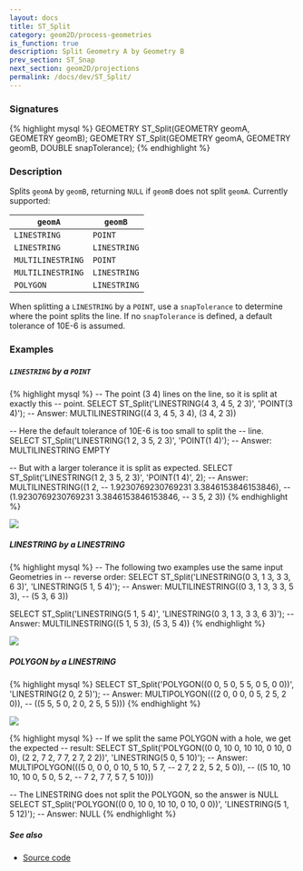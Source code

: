 ```yaml
---
layout: docs
title: ST_Split
category: geom2D/process-geometries
is_function: true
description: Split Geometry A by Geometry B
prev_section: ST_Snap
next_section: geom2D/projections
permalink: /docs/dev/ST_Split/
---
```


### Signatures

{% highlight mysql %}
GEOMETRY ST_Split(GEOMETRY geomA, GEOMETRY geomB);
GEOMETRY ST_Split(GEOMETRY geomA, GEOMETRY geomB,
                  DOUBLE snapTolerance);
{% endhighlight %}

### Description

Splits `geomA` by `geomB`, returning `NULL` if `geomB` does not
split `geomA`. Currently supported:

| `geomA`           | `geomB`      |
|-------------------|--------------|
| `LINESTRING`      | `POINT`      |
| `LINESTRING`      | `LINESTRING` |
| `MULTILINESTRING` | `POINT`      |
| `MULTILINESTRING` | `LINESTRING` |
| `POLYGON`         | `LINESTRING` |

When splitting a `LINESTRING` by a `POINT`, use a `snapTolerance` to
determine where the point splits the line.  If no `snapTolerance` is
defined, a default tolerance of 10E-6 is assumed.

### Examples

##### <code>LINESTRING</code> by a <code>POINT</code>

{% highlight mysql %}
-- The point (3 4) lines on the line, so it is split at exactly this
-- point.
SELECT ST_Split('LINESTRING(4 3, 4 5, 2 3)',
                'POINT(3 4)');
-- Answer: MULTILINESTRING((4 3, 4 5, 3 4), (3 4, 2 3))

-- Here the default tolerance of 10E-6 is too small to split the
-- line.
SELECT ST_Split('LINESTRING(1 2, 3 5, 2 3)',
                'POINT(1 4)');
-- Answer: MULTILINESTRING EMPTY

-- But with a larger tolerance it is split as expected.
SELECT ST_Split('LINESTRING(1 2, 3 5, 2 3)',
                'POINT(1 4)',
                2);
-- Answer: MULTILINESTRING((1 2,
--                           1.9230769230769231 3.3846153846153846),
--                          (1.9230769230769231 3.3846153846153846,
--                           3 5, 2 3))
{% endhighlight %}

<img class="displayed" src="../ST_Split_1.png"/>

##### LINESTRING by a LINESTRING

{% highlight mysql %}
-- The following two examples use the same input Geometries in
-- reverse order:
SELECT ST_Split('LINESTRING(0 3, 1 3, 3 3, 6 3)',
                'LINESTRING(5 1, 5 4)');
-- Answer: MULTILINESTRING((0 3, 1 3, 3 3, 5 3),
--                         (5 3, 6 3))

SELECT ST_Split('LINESTRING(5 1, 5 4)',
                'LINESTRING(0 3, 1 3, 3 3, 6 3)');
-- Answer: MULTILINESTRING((5 1, 5 3), (5 3, 5 4))
{% endhighlight %}

<img class="displayed" src="../ST_Split_2.png"/>

##### POLYGON by a LINESTRING

{% highlight mysql %}
SELECT ST_Split('POLYGON((0 0, 5 0, 5 5, 0 5, 0 0))',
                'LINESTRING(2 0, 2 5)');
-- Answer: MULTIPOLYGON(((2 0, 0 0, 0 5, 2 5, 2 0)),
--                      ((5 5, 5 0, 2 0, 2 5, 5 5)))
{% endhighlight %}

<img class="displayed" src="../ST_Split_3.png"/>

{% highlight mysql %}
-- If we split the same POLYGON with a hole, we get the expected
-- result:
SELECT ST_Split('POLYGON((0 0, 10 0, 10 10, 0 10, 0 0),
                         (2 2, 7 2, 7 7, 2 7, 2 2))',
                'LINESTRING(5 0, 5 10)');
-- Answer: MULTIPOLYGON(((5 0, 0 0, 0 10, 5 10, 5 7,
--                        2 7, 2 2, 5 2, 5 0)),
--                      ((5 10, 10 10, 10 0, 5 0, 5 2,
--                        7 2, 7 7, 5 7, 5 10)))

-- The LINESTRING does not split the POLYGON, so the answer is NULL
SELECT ST_Split('POLYGON((0 0, 10 0, 10 10, 0 10, 0 0))',
                'LINESTRING(5 1, 5 12)');
-- Answer: NULL
{% endhighlight %}

##### See also

* <a href="https://github.com/orbisgis/h2gis/blob/master/h2spatial-ext/src/main/java/org/h2gis/h2spatialext/function/spatial/processing/ST_Split.java" target="_blank">Source code</a>
